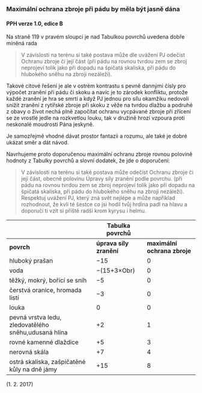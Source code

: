 ### Maximální ochrana zbroje při pádu by měla být jasně dána

#### PPH verze 1.0, edice B

Na straně 119 v pravém sloupci je nad Tabulkou povrchů uvedena dobře míněná rada
> V závislosti na terénu si také postava může dle uvážení PJ odečíst Ochranu zbroje či její část
(při pádu na rovnou tvrdou zem se zbroj neprojeví tolik jako při dopadu na špičatá skaliska,
při pádu do hlubokého sněhu na zbroji nezáleži).
  
Takové citové řešení je ale v ostrém kontrastu s pevně dannými čísly pro výpočet zranění při pádu či skoku
a navíc je to zárodek konfliktu, protože každé zranění je hra se smrtí a když PJ jednou pro sílu okamžiku nedovolí
snížit zranění z rytířské zbroje při skoku z věže na tvrdou dlažbu a podruhé z obavy o život nechá plně započítat ochranu
vycpávané zbroje při zřícení se ze vrostlé jedle na rozkvetlou louku, tak v družině hrozí vzpoura proti neskonalé
moudrosti Pána jeskyně.

Je samozřejmě vhodné dávat prostor fantazii a rozumu, ale také je dobré ukázat směr a dát návod.

Navrhujeme proto doporučenou maximální ochranu zbroje rovnou polovině hodnoty z Tabulky povrchů a slovní dodatek, že jde
o doporučení:

> V závislosti na terénu si také postava může odečíst Ochranu zbroje či její část, obecně polovinu Úpravy síly zranění podle povrchu.
(při pádu na rovnou tvrdou zem se zbroj neprojeví tolik jako při dopadu na špičatá skaliska,
při pádu do hlubokého sněhu na zbroji nezáleži).
Respektuj uvážení PJ, který zná svět nejlépe a může například rozhodnout, že kvli té šestce co jsi hodil
tvůj hrdina padl na hlavu a doporučí ti vzít si příště radši krom kyrysu i helmu.

|   |Tabulka povrchů|   |
|---|---|---|
|**povrch**|**úprava síly zranění**|**maximální ochrana zbroje**|
|hluboký prašan|−15|0|
|voda|−(15+3×Obr)|0|
|těžký, mokrý, bořící se sníh|−5|0|
|čerstvá oranice, hromada listí|−3|0|
|louka|0|0|
|pevná vrstva ledu, zledovatělého sněhu,udusaná hlína|+2|1|
|rovné kamenné dlaždice|+5|3|
|nerovná skála|+7|4|
|ostrá skaliska, zašpičatěné kůly na dně jámy|+15|8|

(1. 2. 2017)